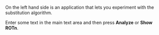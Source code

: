 On the left hand side is an application that lets you experiment with the substitution algorithm.

Enter some text in the main text area and then press **Analyze** or **Show ROTn**.

